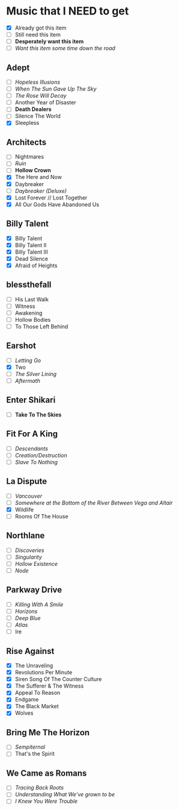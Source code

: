 # Music that I NEED to get
- [X] Already got this item
- [ ] Still need this item
- [ ] **Desperately want this item**
- [ ] *Want this item some time down the road*

## Adept
- [ ] *Hopeless Illusions*
- [ ] *When The Sun Gave Up The Sky*
- [ ] *The Rose Will Decay*
- [ ] Another Year of Disaster
- [ ] **Death Dealers**
- [ ] Silence The World
- [X] Sleepless

## Architects
- [ ] Nightmares
- [ ] *Ruin*
- [ ] **Hollow Crown**
- [X] The Here and Now
- [X] Daybreaker
- [ ] *Daybreaker (Deluxe)*
- [X] Lost Forever // Lost Together
- [X] All Our Gods Have Abandoned Us

## Billy Talent
- [X] Billy Talent
- [X] Billy Talent II
- [X] Billy Talent III
- [X] Dead Silence
- [X] Afraid of Heights

## blessthefall
- [ ] His Last Walk
- [ ] Witness
- [ ] Awakening
- [ ] Hollow Bodies
- [ ] To Those Left Behind

## Earshot
- [ ] *Letting Go*
- [X] Two
- [ ] *The Silver Lining*
- [ ] *Aftermath*

## Enter Shikari
- [ ] **Take To The Skies**

## Fit For A King
- [ ] *Descendants*
- [ ] *Creation/Destruction*
- [ ] *Slave To Nothing*

## La Dispute
- [ ] *Vancouver*
- [ ] *Somewhere at the Bottom of the River Between Vega and Altair*
- [X] Wildlife
- [ ] Rooms Of The House

## Northlane
- [ ] *Discoveries*
- [ ] *Singularity*
- [ ] *Hollow Existence*
- [ ] *Node*

## Parkway Drive
- [ ] *Killing With A Smile*
- [ ] *Horizons*
- [ ] *Deep Blue*
- [ ] *Atlas*
- [ ] Ire

## Rise Against
- [X] The Unraveling
- [X] Revolutions Per Minute
- [X] Siren Song Of The Counter Culture
- [X] The Sufferer & The Witness
- [X] Appeal To Reason
- [X] Endgame
- [X] The Black Market
- [X] Wolves

## Bring Me The Horizon
- [ ] *Sempiternal*
- [ ] That's the Spirit

## We Came as Romans
- [ ] *Tracing Back Roots*
- [ ] *Understanding What We've grown to be*
- [ ] *I Knew You Were Trouble*
